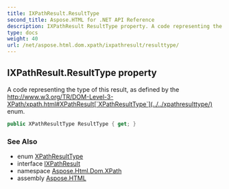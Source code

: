```yaml
---
title: IXPathResult.ResultType
second_title: Aspose.HTML for .NET API Reference
description: IXPathResult ResultType property. A code representing the type of this result as defined by the http//www.w3.org/TR/DOM-Level-3-XPath/xpath.htmlXPathResultXPathResultType enum
type: docs
weight: 40
url: /net/aspose.html.dom.xpath/ixpathresult/resulttype/
---
```

## IXPathResult.ResultType property

A code representing the type of this result, as defined by the http://www.w3.org/TR/DOM-Level-3-XPath/xpath.html#XPathResult[`XPathResultType`](../../xpathresulttype/) enum.

```csharp
public XPathResultType ResultType { get; }
```

### See Also

* enum [XPathResultType](../../xpathresulttype/)
* interface [IXPathResult](../)
* namespace [Aspose.Html.Dom.XPath](../../../aspose.html.dom.xpath/)
* assembly [Aspose.HTML](../../../)
